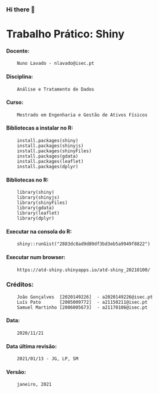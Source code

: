 ### Hi there 👋

<!--
**ATD-Shiny/ATD-Shiny** is a ✨ _special_ ✨ repository because its `README.md` (this file) appears on your GitHub profile.

Here are some ideas to get you started:

- 🔭 I’m currently working on ...
- 🌱 I’m currently learning ...
- 👯 I’m looking to collaborate on ...
- 🤔 I’m looking for help with ...
- 💬 Ask me about ...
- 📫 How to reach me: ...
- 😄 Pronouns: ...
- ⚡ Fun fact: ...
-->
# Trabalho Prático: Shiny
#### Docente:
		Nuno Lavado - nlavado@isec.pt
#### Disciplina: 
		Análise e Tratamento de Dados
#### Curso: 
		Mestrado em Engenharia e Gestão de Ativos Físicos


#### Bibliotecas a instalar no R: 
		install.packages(shiny)
		install.packages(shinyjs)
		install.packages(shinyFiles)
		install.packages(gdata)
		install.packages(leaflet)
		install.packages(dplyr)
#### Bibliotecas no R: 
		library(shiny)
		library(shinyjs)
		library(shinyFiles)
		library(gdata)
		library(leaflet)
		library(dplyr)
#### Executar na consola do R: 
		shiny::runGist("2883dc8ad9d89df3bd3eb5a9949f8822")

#### Executar num browser: 
		https://atd-shiny.shinyapps.io/atd-shiny_20210100/


### Créditos:
		João Gonçalves  [2020149226]  - a2020149226@isec.pt
		Luís Pato       [2005009772]  - a21150211@isec.pt
		Samuel Martinho [2006005673]  - a21170106@isec.pt

#### Data:
		2020/11/21
#### Data última revisão: 
		2021/01/13 - JG, LP, SM
#### Versão: 
		janeiro, 2021
                                                             

